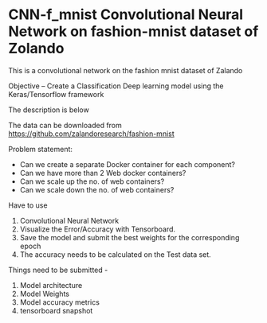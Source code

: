 # CNN-f_mnist Convolutional Neural Network on fashion-mnist dataset of Zolando
 This is a convolutional network on the fashion mnist dataset of Zalando

Objective – Create a Classification Deep learning model using the Keras/Tensorflow framework

The description is below

The data can be downloaded from https://github.com/zalandoresearch/fashion-mnist

Problem statement:
 -  Can we create a separate Docker container for each component?
 -  Can we have more than 2 Web docker containers?
 -  Can we scale up the no. of web containers?
 -  Can we scale down the no. of web containers?

Have to use
1. Convolutional Neural Network
2. Visualize the Error/Accuracy with Tensorboard.
3. Save the model and submit the best weights for the corresponding epoch
4. The accuracy needs to be calculated on the Test data set.

Things need to be submitted -
1. Model architecture
2. Model Weights
3. Model accuracy metrics
4. tensorboard snapshot
